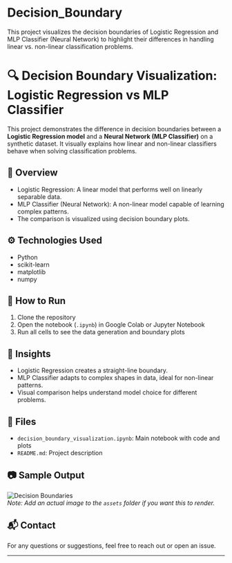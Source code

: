 # Decision_Boundary
This project visualizes the decision boundaries of Logistic Regression and MLP Classifier (Neural Network) to highlight their differences in handling linear vs. non-linear classification problems.

# 🔍 Decision Boundary Visualization: Logistic Regression vs MLP Classifier

This project demonstrates the difference in decision boundaries between a **Logistic Regression model** and a **Neural Network (MLP Classifier)** on a synthetic dataset. It visually explains how linear and non-linear classifiers behave when solving classification problems.

## 📌 Overview

- Logistic Regression: A linear model that performs well on linearly separable data.
- MLP Classifier (Neural Network): A non-linear model capable of learning complex patterns.
- The comparison is visualized using decision boundary plots.

## ⚙️ Technologies Used

- Python
- scikit-learn
- matplotlib
- numpy

## 🚀 How to Run

1. Clone the repository  
2. Open the notebook (`.ipynb`) in Google Colab or Jupyter Notebook  
3. Run all cells to see the data generation and boundary plots

## 🧠 Insights

- Logistic Regression creates a straight-line boundary.
- MLP Classifier adapts to complex shapes in data, ideal for non-linear patterns.
- Visual comparison helps understand model choice for different problems.

## 📁 Files

- `decision_boundary_visualization.ipynb`: Main notebook with code and plots
- `README.md`: Project description

## 📷 Sample Output

![Decision Boundaries](assets/decision_boundary_example.png)  
*Note: Add an actual image to the `assets` folder if you want this to render.*

## 📬 Contact

For any questions or suggestions, feel free to reach out or open an issue.

---

